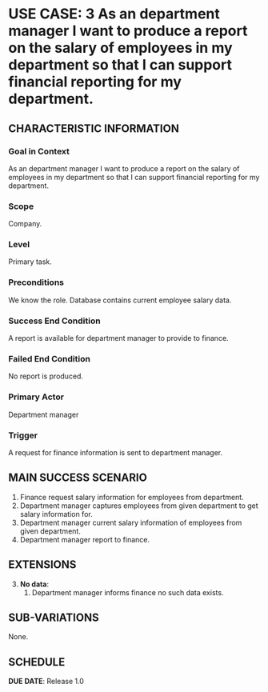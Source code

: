# USE CASE: 3 As an department manager I want to produce a report on the salary of employees in my department so that I can support financial reporting for my department.

## CHARACTERISTIC INFORMATION

### Goal in Context

As an department manager I want to produce a report on the salary of employees in my department so that I can support financial reporting for my department.
### Scope

Company.

### Level

Primary task.

### Preconditions

We know the role.  Database contains current employee salary data.

### Success End Condition

A report is available for department manager to provide to finance.

### Failed End Condition

No report is produced.

### Primary Actor

Department manager

### Trigger

A request for finance information is sent to department manager.

## MAIN SUCCESS SCENARIO

1. Finance request salary information for employees from department.
2. Department manager  captures employees from given department to get salary information for.
3. Department manager  current salary information of employees from given department.
4. Department manager  report to finance.

## EXTENSIONS

3. **No data**:
    1. Department manager informs finance no such data exists.

## SUB-VARIATIONS

None.

## SCHEDULE

**DUE DATE**: Release 1.0

